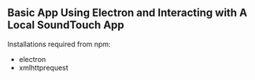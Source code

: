 ## Basic App Using Electron and Interacting with A Local SoundTouch App ##
Installations required from npm:
- electron
- xmlhttprequest
